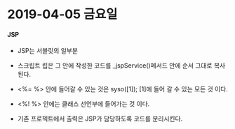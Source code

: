# 2019-04-05 금요일

#### JSP
- JSP는 서블릿의 일부분
- 스크립트 립은 그 안에 작성한 코드를 _jspService()메서드 안에 순서 그대로 복사된다.
- <%= %> 안에 들어갈 수 있는 것은 syso([1]); [1]에 들어 갈 수 있는 모든 것 이다.
- <%! %> 안에는 클래스 선언부에 들어가는 것 이다.

- 기존 프로젝트에서 출력은 JSP가 담당하도록 코드를 분리시킨다.